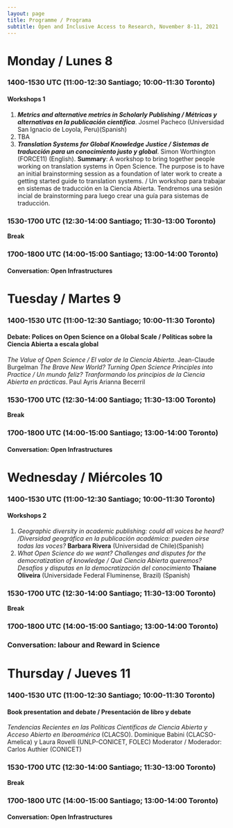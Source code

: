 ```yaml
---
layout: page
title: Programme / Programa
subtitle: Open and Inclusive Access to Research, November 8-11, 2021
---
```


# Monday / Lunes 8
### 1400-1530 UTC (11:00-12:30 Santiago; 10:00-11:30 Toronto)
#### Workshops 1
1. ***Metrics and alternative metrics in Scholarly Publishing / Métricas y alternativas en la publicación científica***. Josmel Pacheco (Universidad San Ignacio de Loyola, Peru)(Spanish)
2. TBA
3. ***Translation Systems for Global Knowledge Justice / Sistemas de traducción para un conocimiento justo y  global***. Simon Worthington (FORCE11) (English). **Summary**: A workshop to bring together people working on translation systems in Open Science. The purpose is to have an initial brainstorming session as a foundation of later work to create a getting started guide to translation systems. / Un workshop para trabajar en sistemas de traducción en la Ciencia Abierta. Tendremos una sesión incial de brainstorming para luego crear una guía para sistemas de traducción.

### 1530-1700 UTC (12:30-14:00 Santiago; 11:30-13:00 Toronto)
**Break**

### 1700-1800 UTC (14:00-15:00 Santiago; 13:00-14:00 Toronto)
#### Conversation: Open Infrastructures

# Tuesday / Martes 9 
### 1400-1530 UTC (11:00-12:30 Santiago; 10:00-11:30 Toronto)
#### Debate: Polices on Open Science on a Global Scale / Políticas sobre la Ciencia Abierta a escala global
_The Value of Open Science / El valor de la Ciencia Abierta_. Jean-Claude Burgelman
_The Brave New World? Turning Open Science Principles into Practice / Un mundo feliz? Tranformando los principios de la Ciencia Abierta en prácticas_. Paul Ayris
Arianna Becerril



### 1530-1700 UTC (12:30-14:00 Santiago; 11:30-13:00 Toronto)
**Break**

### 1700-1800 UTC (14:00-15:00 Santiago; 13:00-14:00 Toronto)
#### Conversation: Open Infrastructures


# Wednesday / Miércoles 10 
### 1400-1530 UTC (11:00-12:30 Santiago; 10:00-11:30 Toronto)
#### Workshops 2
1. _Geographic diversity in academic publishing: could all voices be heard? /Diversidad geográfica en la publicación académica: pueden oirse todas las voces?_ **Barbara Rivera** (Universidad de Chile)(Spanish)
2. _What Open Science do we want? Challenges and disputes for the democratization of knowledge / Qué Ciencia Abierta queremos? Desafíos y disputas en la democratización del conocimiento_ **Thaiane Oliveira** (Universidade Federal Fluminense, Brazil) (Spanish)  



### 1530-1700 UTC (12:30-14:00 Santiago; 11:30-13:00 Toronto)
**Break**

### 1700-1800 UTC (14:00-15:00 Santiago; 13:00-14:00 Toronto)
### Conversation: labour and Reward in Science

# Thursday / Jueves 11 
### 1400-1530 UTC (11:00-12:30 Santiago; 10:00-11:30 Toronto)
#### Book presentation and debate / Presentación de libro y debate
_Tendencias Recientes en las Políticas Científicas de Ciencia Abierta y Acceso Abierto en Iberoamérica_ (CLACSO). Dominique Babini (CLACSO-Amelica) y Laura Rovelli (UNLP-CONICET, FOLEC)
Moderator / Moderador: Carlos Authier (CONICET)



### 1530-1700 UTC (12:30-14:00 Santiago; 11:30-13:00 Toronto)
**Break**

### 1700-1800 UTC (14:00-15:00 Santiago; 13:00-14:00 Toronto)
#### Conversation: Open Infrastructures

